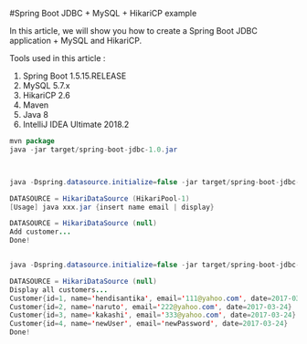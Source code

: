 #Spring Boot JDBC + MySQL + HikariCP example

In this article, we will show you how to create a Spring Boot JDBC application + MySQL and HikariCP.

Tools used in this article :

1. Spring Boot 1.5.15.RELEASE
2. MySQL 5.7.x
3. HikariCP 2.6
4. Maven
5. Java 8
6. IntelliJ IDEA Ultimate 2018.2



```java
mvn package
java -jar target/spring-boot-jdbc-1.0.jar



java -Dspring.datasource.initialize=false -jar target/spring-boot-jdbc-1.0.jar insert newUser newPassword

DATASOURCE = HikariDataSource (HikariPool-1)
[Usage] java xxx.jar {insert name email | display}

DATASOURCE = HikariDataSource (null)
Add customer...
Done!


java -Dspring.datasource.initialize=false -jar target/spring-boot-jdbc-1.0.jar display

DATASOURCE = HikariDataSource (null)
Display all customers...
Customer{id=1, name='hendisantika', email='111@yahoo.com', date=2017-03-24}
Customer{id=2, name='naruto', email='222@yahoo.com', date=2017-03-24}
Customer{id=3, name='kakashi', email='333@yahoo.com', date=2017-03-24}
Customer{id=4, name='newUser', email='newPassword', date=2017-03-24}
Done!
```

